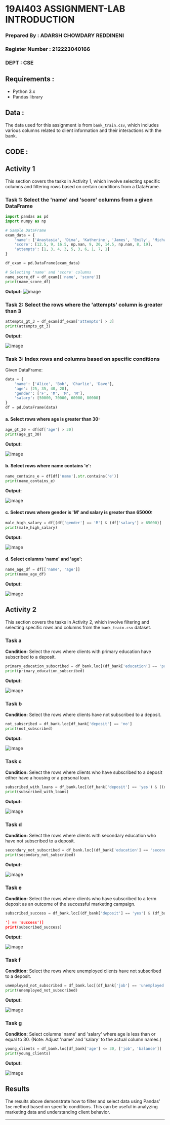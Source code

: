 # 19AI403 ASSIGNMENT-LAB INTRODUCTION
### Prepared By : ADARSH CHOWDARY REDDINENI
### Register Number : 212223040166
### DEPT : CSE

## Requirements :

- Python 3.x
- Pandas library


## Data :

The data used for this assignment is from `bank_train.csv`, which includes various columns related to client information and their interactions with the bank.

## CODE :

## Activity 1

This section covers the tasks in Activity 1, which involve selecting specific columns and filtering rows based on certain conditions from a DataFrame.

### Task 1: Select the 'name' and 'score' columns from a given DataFrame

```python
import pandas as pd
import numpy as np

# Sample DataFrame
exam_data = {
    'name': ['Anastasia', 'Dima', 'Katherine', 'James', 'Emily', 'Michael', 'Matthew', 'Laura', 'Kevin', 'Jonas'],
    'score': [12.5, 9, 16.5, np.nan, 9, 20, 14.5, np.nan, 8, 19],
    'attempts': [1, 3, 4, 3, 5, 3, 6, 1, 7, 1]
}

df_exam = pd.DataFrame(exam_data)

# Selecting 'name' and 'score' columns
name_score_df = df_exam[['name', 'score']]
print(name_score_df)
```

**Output:**
![image](https://github.com/user-attachments/assets/aab22217-f307-46cf-9c72-ddfd093d8391)


### Task 2: Select the rows where the 'attempts' column is greater than 3

```python
attempts_gt_3 = df_exam[df_exam['attempts'] > 3]
print(attempts_gt_3)
```

**Output:**

![image](https://github.com/user-attachments/assets/a10dd689-c514-4ecb-b1c9-7b4922244fbd)


### Task 3: Index rows and columns based on specific conditions

Given DataFrame:

```python
data = {
    'name': ['Alice', 'Bob', 'Charlie', 'Dave'],
    'age': [25, 35, 40, 28],
    'gender': ['F', 'M', 'M', 'M'],
    'salary': [50000, 70000, 60000, 80000]
}
df = pd.DataFrame(data)
```

#### a. Select rows where age is greater than 30:

```python
age_gt_30 = df[df['age'] > 30]
print(age_gt_30)
```

**Output:**

![image](https://github.com/user-attachments/assets/b691822a-c83e-42ed-b589-45e67f46b7e9)


#### b. Select rows where name contains 'e':

```python
name_contains_e = df[df['name'].str.contains('e')]
print(name_contains_e)
```

**Output:**

![image](https://github.com/user-attachments/assets/869d50bd-6337-4f70-abea-5ed62bcddda6)


#### c. Select rows where gender is 'M' and salary is greater than 65000:

```python
male_high_salary = df[(df['gender'] == 'M') & (df['salary'] > 65000)]
print(male_high_salary)
```

**Output:**

![image](https://github.com/user-attachments/assets/823e20a2-bbd9-4043-a4ee-eb577035e351)


#### d. Select columns 'name' and 'age':

```python
name_age_df = df[['name', 'age']]
print(name_age_df)
```

**Output:**

![image](https://github.com/user-attachments/assets/b7ac52dc-6cb8-4156-908b-a1f10381d368)

## Activity 2

This section covers the tasks in Activity 2, which involve filtering and selecting specific rows and columns from the `bank_train.csv` dataset.

### Task a

**Condition:** Select the rows where clients with primary education have subscribed to a deposit.

```python
primary_education_subscribed = df_bank.loc[(df_bank['education'] == 'primary') & (df_bank['deposit'] == 'yes')]
print(primary_education_subscribed)
```

**Output:**

![image](https://github.com/user-attachments/assets/738bf407-2257-4873-ba08-da475a3c1b3a)


### Task b

**Condition:** Select the rows where clients have not subscribed to a deposit.

```python
not_subscribed = df_bank.loc[df_bank['deposit'] == 'no']
print(not_subscribed)
```

**Output:**

![image](https://github.com/user-attachments/assets/4e3b6c66-51c0-4165-93bd-bc75c4a0dd56)

### Task c

**Condition:** Select the rows where clients who have subscribed to a deposit either have a housing or a personal loan.

```python
subscribed_with_loans = df_bank.loc[(df_bank['deposit'] == 'yes') & ((df_bank['housing'] == 'yes') | (df_bank['loan'] == 'yes'))]
print(subscribed_with_loans)
```

**Output:**

![image](https://github.com/user-attachments/assets/6b067710-29a4-46c9-87a7-b11094ca2ff1)


### Task d

**Condition:** Select the rows where clients with secondary education who have not subscribed to a deposit.

```python
secondary_not_subscribed = df_bank.loc[(df_bank['education'] == 'secondary') & (df_bank['deposit'] == 'no')]
print(secondary_not_subscribed)
```

**Output:**

![image](https://github.com/user-attachments/assets/c9584cfd-157a-48f8-9432-d67b359e155d)


### Task e

**Condition:** Select the rows where clients who have subscribed to a term deposit as an outcome of the successful marketing campaign.

```python
subscribed_success = df_bank.loc[(df_bank['deposit'] == 'yes') & (df_bank['poutcome

'] == 'success')]
print(subscribed_success)
```

**Output:**

![image](https://github.com/user-attachments/assets/9220b116-bdf3-45c6-be0d-36d76a14336e)


### Task f

**Condition:** Select the rows where unemployed clients have not subscribed to a deposit.

```python
unemployed_not_subscribed = df_bank.loc[(df_bank['job'] == 'unemployed') & (df_bank['deposit'] == 'no')]
print(unemployed_not_subscribed)
```

**Output:**

![image](https://github.com/user-attachments/assets/b58b2fe2-88f0-41a3-bda0-13963d9e8dc2)

### Task g

**Condition:** Select columns 'name' and 'salary' where age is less than or equal to 30. (Note: Adjust 'name' and 'salary' to the actual column names.)

```python
young_clients = df_bank.loc[df_bank['age'] <= 30, ['job', 'balance']]
print(young_clients)
```

**Output:**

![image](https://github.com/user-attachments/assets/2fd69b3b-8eb1-4403-a2d9-9b005ee2a006)


## Results

The results above demonstrate how to filter and select data using Pandas' `loc` method based on specific conditions. This can be useful in analyzing marketing data and understanding client behavior.

---
